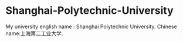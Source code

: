 # Shanghai-Polytechnic-University
My university english name :  Shanghai Polytechnic University. Chinese name:上海第二工业大学.

